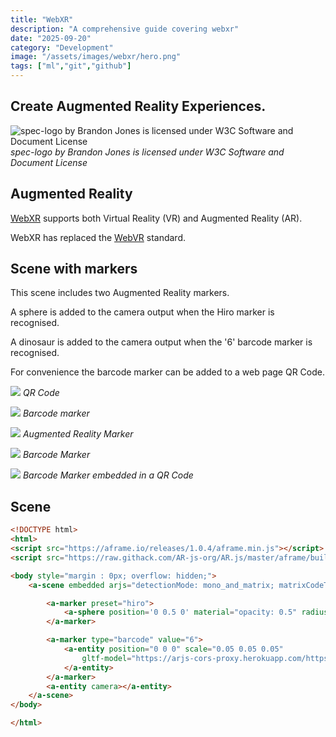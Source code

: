 ```yaml
---
title: "WebXR"
description: "A comprehensive guide covering webxr"
date: "2025-09-20"
category: "Development"
image: "/assets/images/webxr/hero.png"
tags: ["ml","git","github"]
---
```


## Create Augmented Reality Experiences.

![spec-logo by Brandon Jones is licensed under W3C Software and Document License](/assets/images/webxr/34385910-400x400.png)
*spec-logo by Brandon Jones is licensed under W3C Software and Document License*


## Augmented Reality

[WebXR](https://github.com/immersive-web) supports both Virtual Reality (VR) and Augmented Reality (AR).

WebXR has replaced the [WebVR](WebVR.html) standard.


## Scene with markers

This scene includes two Augmented Reality markers.

A sphere is added to the camera output when the Hiro marker is recognised.

A dinosaur is added to the camera output when the '6' barcode marker is recognised.

For convenience the barcode marker can be added to a web page QR Code.

![](/assets/images/webxr/278535875-3143515849195152-3177239650686303329-n-750x1334.jpg)
*QR Code*

![](/assets/images/webxr/278604232-1195762084291932-2000984922213087796-n-750x1334.jpg)
*Barcode marker*

![](/assets/images/webxr/hiro-marker-arjs-472x475.png)
*Augmented Reality Marker*

![](/assets/images/webxr/marker6-226x226.png)
*Barcode Marker*

![](/assets/images/webxr/qr-code-3-1148x1148.png)
*Barcode Marker embedded in a QR Code*


## Scene

```html
<!DOCTYPE html>
<html>
<script src="https://aframe.io/releases/1.0.4/aframe.min.js"></script>
<script src="https://raw.githack.com/AR-js-org/AR.js/master/aframe/build/aframe-ar.js"></script>

<body style="margin : 0px; overflow: hidden;">
    <a-scene embedded arjs="detectionMode: mono_and_matrix; matrixCodeType: 3x3;">

        <a-marker preset="hiro">
            <a-sphere position='0 0.5 0' material="opacity: 0.5" radius="1"></a-sphere>
        </a-marker>

        <a-marker type="barcode" value="6">
            <a-entity position="0 0 0" scale="0.05 0.05 0.05"
                gltf-model="https://arjs-cors-proxy.herokuapp.com/https://raw.githack.com/AR-js-org/AR.js/master/aframe/examples/image-tracking/nft/trex/scene.gltf">
            </a-entity>
        </a-marker>
        <a-entity camera></a-entity>
    </a-scene>
</body>

</html>
```

